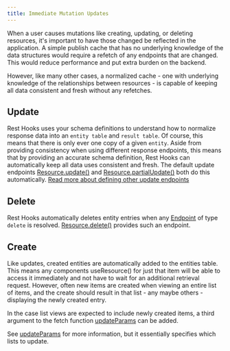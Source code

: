 ```yaml
---
title: Immediate Mutation Updates
---
```


When a user causes mutations like creating, updating, or deleting resources, it's important
to have those changed be reflected in the application. A simple publish cache
that has no underlying knowledge of the data structures would require a refetch of any endpoints
that are changed. This would reduce performance and put extra burden on the backend.

However, like many other cases, a normalized cache - one with underlying knowledge of the relationships
between resources - is capable of keeping all data consistent and fresh without
any refetches.

## Update

Rest Hooks uses your schema definitions to understand how to normalize response data into
an `entity table` and `result table`. Of course, this means that there is only ever one copy
of a given `entity`. Aside from providing consistency when using different response endpoints,
this means that by providing an accurate schema definition, Rest Hooks can automatically keep
all data uses consistent and fresh. The default update endpoints [Resource.update()](../api/resource#update-endpoint) and
[Resource.partialUpdate()](../api/resource#partialupdate-endpoint) both do this automatically. [Read more about defining other
update endpoints](./rpc)

## Delete

Rest Hooks automatically deletes entity entries when any [Endpoint](../api/Endpoint)
of type `delete` is resolved. [Resource.delete()](../api/resource#delete-endpoint)
provides such an endpoint.

## Create

Like updates, created entities are automatically added to the entities table. This means
any components useResource() for just that item will be able to access it immediately and
not have to wait for an additional retrieval request. However, often new items are created
when viewing an entire list of items, and the create should result in that list - any maybe others -
displaying the newly created entry.

In the case list views are expected to include newly created items, a third argument to
the fetch function [updateParams](../api/useFetcher#updateparams-destshape-destparams-updatefunction)
can be added.

See [updateParams](../api/useFetcher#updateparams-destshape-destparams-updatefunction) for more information,
but it essentially specifies which lists to update.
